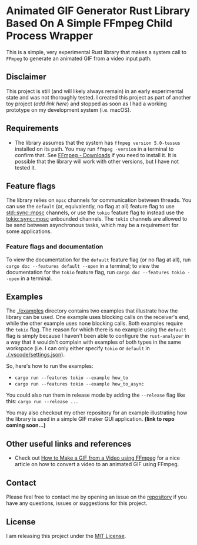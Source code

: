 # Animated GIF Generator Rust Library Based On A Simple FFmpeg Child Process Wrapper

This is a simple, very experimental Rust library that makes a system call to `FFmpeg` to generate an animated GIF from a video input path.

## Disclaimer

This project is still (and will likely always remain) in an early experimental state and was not thoroughly tested. I created this project as part of another toy project (_add link here_) and stopped as soon as I had a working prototype on my development system (i.e. macOS).

## Requirements

* The library assumes that the system has `ffmpeg version 5.0-tessus` installed on its path. You may run `ffmpeg -version` in a terminal to confirm that. See [FFmpeg - Downloads](https://ffmpeg.org/download.html#releases) if you need to install it. It is possible that the library will work with other versions, but I have not tested it.

## Feature flags

The library relies on `mpsc` channels for communication between threads. You can use the `default` (or, equivalently, no flag at all) feature flag to use [std::sync::mpsc](https://doc.rust-lang.org/std/sync/mpsc/index.html) channels, or use the `tokio` feature flag to instead use the [tokio::sync::mpsc](https://docs.rs/tokio/latest/tokio/sync/mpsc/index.html) unbounded channels. The `tokio` channels are allowed to be send between asynchronous tasks, which may be a requirement for some applications.

### Feature flags and documentation

To view the documentation for the `default` feature flag (or no flag at all), run `cargo doc --features default --open` in a terminal; to view the documentation for the `tokio` feature flag, run `cargo doc --features tokio --open` in a terminal.

## Examples

The [./examples](./examples) directory contains two examples that illustrate how the library can be used. One example uses blocking calls on the receiver's end, while the other example uses none blocking calls. Both examples require the `tokio` flag. The reason for which there is no example using the `default` flag is simply because I haven't been able to configure the `rust-analyzer` in a way that it wouldn't complain with examples of both types in the same workspace (i.e. I can only either specify `tokio` or `default` in [./.vscode/settings.json](./.vscode/settings.json)).

So, here's how to run the examples:
* `cargo run --features tokio --example how_to`
* `cargo run --features tokio --example how_to_async`

You could also run them in release mode by adding the `--release` flag like this: `cargo run --release ...`

You may also checkout my other repository for an example illustrating how the library is used in a simple GIF maker GUI application. **(link to repo coming soon...)**

## Other useful links and references

* Check out [How to Make a GIF from a Video using FFmpeg](https://creatomate.com/blog/how-to-make-a-gif-from-a-video-using-ffmpeg) for a nice article on how to convert a video to an animated GIF using FFmpeg.

## Contact

Please feel free to contact me by opening an issue on the [repository](https://github.com/BB-301/rust-ffmpeg-gif-maker/issues) if you have any questions, issues or suggestions for this project.

## License

I am releasing this project under the [MIT License](./LICENSE).